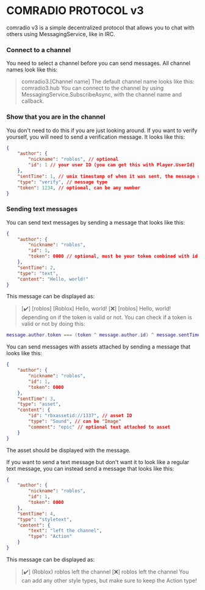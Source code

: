 # COMRADIO PROTOCOL v3

comradio v3 is a simple decentralized protocol that allows you to chat with others using
MessagingService, like in IRC.

### Connect to a channel
You need to select a channel before you can send messages.
All channel names look like this:
> comradio3.[Channel name]
The default channel name looks like this:
> comradio3.hub
You can connect to the channel by using MessagingService.SubscribeAsync, with the channel
name and callback.

### Show that you are in the channel
You don't need to do this if you are just looking around. If you want to verify yourself,
you will need to send a verification message. It looks like this:
```json
{
	"author": {
		"nickname": "roblos", // optional
		"id": 1 // your user ID (you can get this with Player.UserId)
	},
	"sentTime": 1, // unix timestamp of when it was sent, the message will be ignored if the difference is greater than 30 seconds
	"type": "verify", // message type
	"token": 1234, // optional, can be any number
}
```

### Sending text messages
You can send text messages by sending a message that looks like this:
```json
{
	"author": {
		"nickname": "roblos",
		"id": 1,
		"token": 0000 // optional, must be your token combined with id and send time
	},
	"sentTime": 2,
	"type": "text",
	"content": "Hello, world!"
}
```
This message can be displayed as:
> [✔️] [roblos] [Roblox] Hello, world!
> [❌] [roblos] Hello, world!
depending on if the token is valid or not.
You can check if a token is valid or not by doing this:
```lua
message.author.token === (token ^ message.author.id) ^ message.sentTime
```

You can send messages with assets attached by sending a message that looks like this:
```json
{
	"author": {
		"nickname": "roblos",
		"id": 1,
		"token": 0000
	},
	"sentTime": 3,
	"type": "asset",
	"content": {
		"id": "rbxassetid://1337", // asset ID
		"type": "Sound", // can be "Image"
		"comment": "epic" // optional text attached to asset
	}
}
```
The asset should be displayed with the message.

If you want to send a text message but don't want it to look like a regular text message,
you can instead send a message that looks like this:
```json
{
	"author": {
		"nickname": "roblos",
		"id": 1,
		"token": 0000
	},
	"sentTime": 4,
	"type": "styletext",
	"content": {
		"text": "left the channel",
		"type": "Action"
	}
}
```
This message can be displayed as:
> [✔️] (Roblox) roblos left the channel
> [❌] roblos left the channel
You can add any other style types, but make sure to keep the Action type!